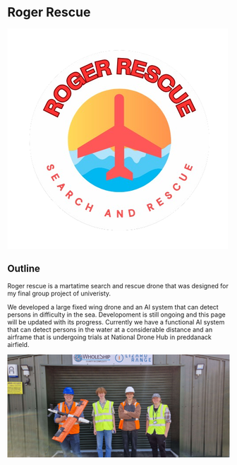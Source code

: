 # Roger Rescue
![Roger Logo](../images/roger/logo.png)
## Outline
Roger rescue is a martatime search and rescue drone that was designed for my final group project of univeristy.

We developed a large fixed wing drone and an AI system that can detect persons in difficulty in the sea. Developoment is still ongoing and this page will be updated with its progress. Currently we have a functional AI system that can detect persons in the water at a considerable distance and an airframe that is undergoing trials at National Drone Hub in preddanack airfield. 

![Group](../images/roger/group.jpg)
